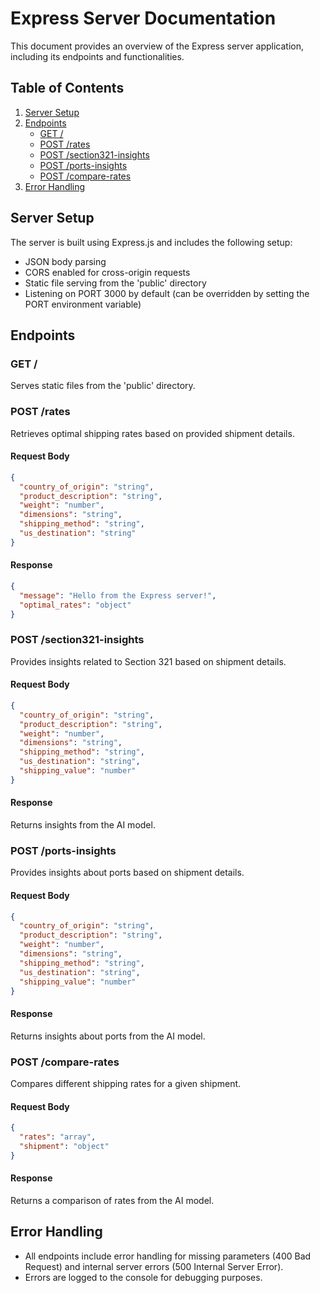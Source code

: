 # Express Server Documentation

This document provides an overview of the Express server application, including its endpoints and functionalities.

## Table of Contents

1. [Server Setup](#server-setup)
2. [Endpoints](#endpoints)
   - [GET /](#get-)
   - [POST /rates](#post-rates)
   - [POST /section321-insights](#post-section321-insights)
   - [POST /ports-insights](#post-ports-insights)
   - [POST /compare-rates](#post-compare-rates)
3. [Error Handling](#error-handling)

## Server Setup

The server is built using Express.js and includes the following setup:

- JSON body parsing
- CORS enabled for cross-origin requests
- Static file serving from the 'public' directory
- Listening on PORT 3000 by default (can be overridden by setting the PORT environment variable)

## Endpoints

### GET /

Serves static files from the 'public' directory.

### POST /rates

Retrieves optimal shipping rates based on provided shipment details.

#### Request Body

```json
{
  "country_of_origin": "string",
  "product_description": "string",
  "weight": "number",
  "dimensions": "string",
  "shipping_method": "string",
  "us_destination": "string"
}
```

#### Response

```json
{
  "message": "Hello from the Express server!",
  "optimal_rates": "object"
}
```

### POST /section321-insights

Provides insights related to Section 321 based on shipment details.

#### Request Body

```json
{
  "country_of_origin": "string",
  "product_description": "string",
  "weight": "number",
  "dimensions": "string",
  "shipping_method": "string",
  "us_destination": "string",
  "shipping_value": "number"
}
```

#### Response

Returns insights from the AI model.

### POST /ports-insights

Provides insights about ports based on shipment details.

#### Request Body

```json
{
  "country_of_origin": "string",
  "product_description": "string",
  "weight": "number",
  "dimensions": "string",
  "shipping_method": "string",
  "us_destination": "string",
  "shipping_value": "number"
}
```

#### Response

Returns insights about ports from the AI model.

### POST /compare-rates

Compares different shipping rates for a given shipment.

#### Request Body

```json
{
  "rates": "array",
  "shipment": "object"
}
```

#### Response

Returns a comparison of rates from the AI model.

## Error Handling

- All endpoints include error handling for missing parameters (400 Bad Request) and internal server errors (500 Internal Server Error).
- Errors are logged to the console for debugging purposes.
